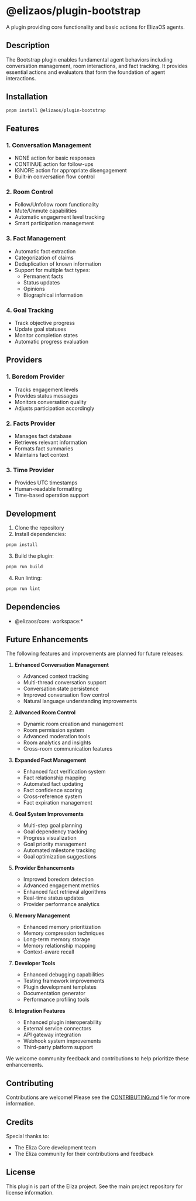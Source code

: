 # @elizaos/plugin-bootstrap

A plugin providing core functionality and basic actions for ElizaOS agents.

## Description
The Bootstrap plugin enables fundamental agent behaviors including conversation management, room interactions, and fact tracking. It provides essential actions and evaluators that form the foundation of agent interactions.

## Installation

```bash
pnpm install @elizaos/plugin-bootstrap
```

## Features

### 1. Conversation Management
- NONE action for basic responses
- CONTINUE action for follow-ups
- IGNORE action for appropriate disengagement
- Built-in conversation flow control

### 2. Room Control
- Follow/Unfollow room functionality
- Mute/Unmute capabilities
- Automatic engagement level tracking
- Smart participation management

### 3. Fact Management
- Automatic fact extraction
- Categorization of claims
- Deduplication of known information
- Support for multiple fact types:
  - Permanent facts
  - Status updates
  - Opinions
  - Biographical information

### 4. Goal Tracking
- Track objective progress
- Update goal statuses
- Monitor completion states
- Automatic progress evaluation

## Providers

### 1. Boredom Provider
- Tracks engagement levels
- Provides status messages
- Monitors conversation quality
- Adjusts participation accordingly

### 2. Facts Provider
- Manages fact database
- Retrieves relevant information
- Formats fact summaries
- Maintains fact context

### 3. Time Provider
- Provides UTC timestamps
- Human-readable formatting
- Time-based operation support

## Development

1. Clone the repository
2. Install dependencies:
```bash
pnpm install
```

3. Build the plugin:
```bash
pnpm run build
```

4. Run linting:
```bash
pnpm run lint
```

## Dependencies
- @elizaos/core: workspace:*

## Future Enhancements

The following features and improvements are planned for future releases:

1. **Enhanced Conversation Management**
   - Advanced context tracking
   - Multi-thread conversation support
   - Conversation state persistence
   - Improved conversation flow control
   - Natural language understanding improvements

2. **Advanced Room Control**
   - Dynamic room creation and management
   - Room permission system
   - Advanced moderation tools
   - Room analytics and insights
   - Cross-room communication features

3. **Expanded Fact Management**
   - Enhanced fact verification system
   - Fact relationship mapping
   - Automated fact updating
   - Fact confidence scoring
   - Cross-reference system
   - Fact expiration management

4. **Goal System Improvements**
   - Multi-step goal planning
   - Goal dependency tracking
   - Progress visualization
   - Goal priority management
   - Automated milestone tracking
   - Goal optimization suggestions

5. **Provider Enhancements**
   - Improved boredom detection
   - Advanced engagement metrics
   - Enhanced fact retrieval algorithms
   - Real-time status updates
   - Provider performance analytics

6. **Memory Management**
   - Enhanced memory prioritization
   - Memory compression techniques
   - Long-term memory storage
   - Memory relationship mapping
   - Context-aware recall

7. **Developer Tools**
   - Enhanced debugging capabilities
   - Testing framework improvements
   - Plugin development templates
   - Documentation generator
   - Performance profiling tools

8. **Integration Features**
   - Enhanced plugin interoperability
   - External service connectors
   - API gateway integration
   - Webhook system improvements
   - Third-party platform support

We welcome community feedback and contributions to help prioritize these enhancements.

## Contributing

Contributions are welcome! Please see the [CONTRIBUTING.md](CONTRIBUTING.md) file for more information.

## Credits

Special thanks to:
- The Eliza Core development team
- The Eliza community for their contributions and feedback


## License

This plugin is part of the Eliza project. See the main project repository for license information.

